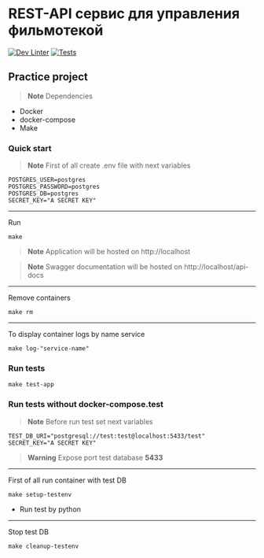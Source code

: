 # REST-API сервис для управления фильмотекой
[![Dev Linter](https://github.com/Drozd0f/film_library/actions/workflows/linter.yml/badge.svg)](https://github.com/Drozd0f/film_library/actions/workflows/linter.yml)
[![Tests](https://github.com/Drozd0f/film_library/actions/workflows/tests.yml/badge.svg)](https://github.com/Drozd0f/film_library/actions/workflows/tests.yml)

## Practice project

> **Note**
> Dependencies

* Docker
* docker-compose
* Make

### Quick start

> **Note**
> First of all create .env file with next variables

```
POSTGRES_USER=postgres
POSTGRES_PASSWORD=postgres
POSTGRES_DB=postgres
SECRET_KEY="A SECRET KEY"
```

---
Run
```shell
make
```

> **Note**
> Application will be hosted on http://localhost

> **Note**
> Swagger documentation will be hosted on http://localhost/api-docs

---
Remove containers
```shell
make rm
```

---
To display container logs by name service
```shell
make log-"service-name"
```

### Run tests
```shell
make test-app
```

### Run tests without docker-compose.test
> **Note**
> Before run test set next variables

```
TEST_DB_URI="postgresql://test:test@localhost:5433/test"
SECRET_KEY="A SECRET KEY"
```

> **Warning**
> Expose port test database **5433**

---
First of all run container with test DB
```shell
make setup-testenv
```
* Run test by python

---
Stop test DB
```shell
make cleanup-testenv
```
